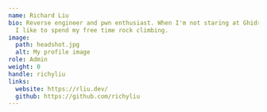 ```yaml
---
name: Richard Liu
bio: Reverse engineer and pwn enthusiast. When I'm not staring at Ghidra or GDB,
  I like to spend my free time rock climbing.
image:
  path: headshot.jpg
  alt: My profile image
role: Admin
weight: 0
handle: richyliu
links:
  website: https://rliu.dev/
  github: https://github.com/richyliu
---
```

